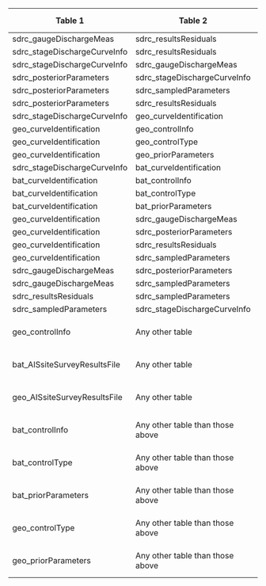 |Table 1|Table 2|Join by field Table 1|Join by field Table 2|
|------------------|-------------------|--------------------|---------------------|
sdrc_gaugeDischargeMeas|sdrc_resultsResiduals|gaugeEventID|gaugeEventID|
sdrc_stageDischargeCurveInfo|sdrc_resultsResiduals|allEventID|gaugeEventID|
sdrc_stageDischargeCurveInfo|sdrc_gaugeDischargeMeas|allEventID|gaugeEventID|
sdrc_posteriorParameters|sdrc_stageDischargeCurveInfo|curveID|curveID|
sdrc_posteriorParameters|sdrc_sampledParameters|curveID|curveID|
sdrc_posteriorParameters|sdrc_resultsResiduals|curveID|curveID|
sdrc_stageDischargeCurveInfo|geo_curveIdentification|curveID|curveID|
geo_curveIdentification|geo_controlInfo|controlSurveyEndDateTime|endDate|
geo_curveIdentification|geo_controlType|controlSurveyEndDateTime|endDate|
geo_curveIdentification|geo_priorParameters|controlSurveyEndDateTime|endDate|
sdrc_stageDischargeCurveInfo|bat_curveIdentification|curveID|curveID|
bat_curveIdentification|bat_controlInfo|controlSurveyEndDateTime|endDate|
bat_curveIdentification|bat_controlType|controlSurveyEndDateTime|endDate|
bat_curveIdentification|bat_priorParameters|controlSurveyEndDateTime|endDate|
geo_curveIdentification|sdrc_gaugeDischargeMeas|curveID|curveID|
geo_curveIdentification|sdrc_posteriorParameters|curveID|curveID|
geo_curveIdentification|sdrc_resultsResiduals|curveID|curveID|
geo_curveIdentification|sdrc_sampledParameters|curveID|curveID|
sdrc_gaugeDischargeMeas|sdrc_posteriorParameters|curveID|curveID|
sdrc_gaugeDischargeMeas|sdrc_sampledParameters|curveID|curveID|
sdrc_resultsResiduals|sdrc_sampledParameters|curveID|curveID|
sdrc_sampledParameters|sdrc_stageDischargeCurveInfo|curveID|curveID|
geo_controlInfo|Any other table|Join not recommended. Data can be related by date and site of sampling.||
bat_AISsiteSurveyResultsFile|Any other table|Join not recommended. Data can be related by date and site of sampling.||
geo_AISsiteSurveyResultsFile|Any other table|Join not recommended. Data can be related by date and site of sampling.||
bat_controlInfo|Any other table than those above|Join not recommended. Data can be related by date and site of sampling.||
bat_controlType|Any other table than those above|Join not recommended. Data can be related by date and site of sampling.||
bat_priorParameters|Any other table than those above|Join not recommended. Data can be related by date and site of sampling.||
geo_controlType|Any other table than those above|Join not recommended. Data can be related by date and site of sampling.||
geo_priorParameters|Any other table than those above|Join not recommended. Data can be related by date and site of sampling.||